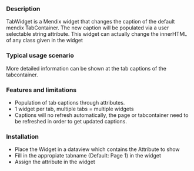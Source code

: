 ### Description
TabWidget is a Mendix widget that changes the caption of the default mendix TabContainer.
The new caption will be populated via a user selectable string attribute.
This widget can actually change the innerHTML of any class given in the widget

### Typical usage scenario
More detailed information can be shown at the tab captions of the tabcontainer.


### Features and limitations
- Population of tab captions through attributes.
- 1 widget per tab, multiple tabs = multiple widgets
- Captions will no refresh automatically, the page or tabcontainer need to be refreshed in order to get updated captions.

### Installation
- Place the Widget in a dataview which contains the Attribute to show
- Fill in the appropiate tabname (Default: Page 1) in the widget
- Assign the attribute in the widget